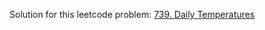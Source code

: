 Solution for this leetcode problem: [739. Daily Temperatures](https://leetcode.com/problems/daily-temperatures/)
